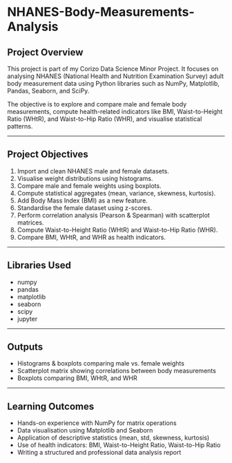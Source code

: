 # NHANES-Body-Measurements-Analysis

Project Overview
----------------
This project is part of my Corizo Data Science Minor Project. 
It focuses on analysing NHANES (National Health and Nutrition Examination Survey) 
adult body measurement data using Python libraries such as NumPy, Matplotlib, 
Pandas, Seaborn, and SciPy.

The objective is to explore and compare male and female body measurements, 
compute health-related indicators like BMI, Waist-to-Height Ratio (WHtR), 
and Waist-to-Hip Ratio (WHR), and visualise statistical patterns.

---------------------------------------------------------
Project Objectives
---------------------------------------------------------
1. Import and clean NHANES male and female datasets.
2. Visualise weight distributions using histograms.
3. Compare male and female weights using boxplots.
4. Compute statistical aggregates (mean, variance, skewness, kurtosis).
5. Add Body Mass Index (BMI) as a new feature.
6. Standardise the female dataset using z-scores.
7. Perform correlation analysis (Pearson & Spearman) with scatterplot matrices.
8. Compute Waist-to-Height Ratio (WHtR) and Waist-to-Hip Ratio (WHR).
9. Compare BMI, WHtR, and WHR as health indicators.

---------------------------------------------------------
Libraries Used
---------------------------------------------------------
- numpy
- pandas
- matplotlib
- seaborn
- scipy
- jupyter

---------------------------------------------------------
Outputs
---------------------------------------------------------
- Histograms & boxplots comparing male vs. female weights
- Scatterplot matrix showing correlations between body measurements
- Boxplots comparing BMI, WHtR, and WHR

---------------------------------------------------------
Learning Outcomes
---------------------------------------------------------
- Hands-on experience with NumPy for matrix operations
- Data visualisation using Matplotlib and Seaborn
- Application of descriptive statistics (mean, std, skewness, kurtosis)
- Use of health indicators: BMI, Waist-to-Height Ratio, Waist-to-Hip Ratio
- Writing a structured and professional data analysis report
